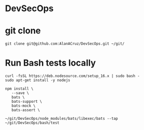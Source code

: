 # DevSecOps

# git clone
```
git clone git@github.com:AlanACruz/DevSecOps.git ~/git/
```

# Run Bash tests locally
```
curl -fsSL https://deb.nodesource.com/setup_16.x | sudo bash -
sudo apt-get install -y nodejs

npm install \
   --save \
   bats \
   bats-support \
   bats-mock \
   bats-assert \
   
~/git/DevSecOps/node_modules/bats/libexec/bats --tap ~/git/DevSecOps/bash/test
```
